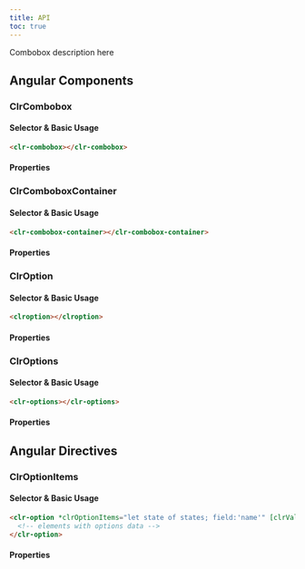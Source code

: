 ```yaml
---
title: API
toc: true
---
```


Combobox description here

## Angular Components

### ClrCombobox

#### Selector & Basic Usage

<doc-code>

```html
<clr-combobox></clr-combobox>
```

</doc-code>

#### Properties

<DocComponentApi component="ClrCombobox" item="bindings" />

### ClrComboboxContainer

#### Selector & Basic Usage

<doc-code>

```html
<clr-combobox-container></clr-combobox-container>
```

</doc-code>

#### Properties

<DocComponentApi component="ClrComboboxContainer" item="bindings" />

### ClrOption

#### Selector & Basic Usage

<doc-code>

```html
<clroption></clroption>
```

</doc-code>

#### Properties

<DocComponentApi component="ClrOption" item="bindings" />

### ClrOptions

#### Selector & Basic Usage

<doc-code>

```html
<clr-options></clr-options>
```

</doc-code>

#### Properties

<DocComponentApi component="ClrOptions" item="bindings" />

## Angular Directives

### ClrOptionItems

#### Selector & Basic Usage

<doc-code>

```html
<clr-option *clrOptionItems="let state of states; field:'name'" [clrValue]="state">
  <!-- elements with options data -->
</clr-option>
```

</doc-code>

#### Properties

<DocComponentApi component="ClrOptionItems" item="bindings" />
